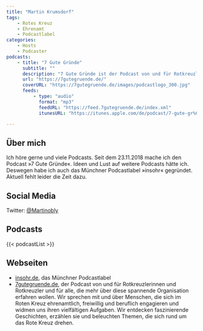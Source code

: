 ```yaml
---
title: "Martin Krumsdorf"
tags:
    - Rotes Kreuz
    - Ehrenamt
    - Podcastlabel
categories:
    - Hosts
    - Podcaster
podcasts:
    - title: "7 Gute Gründe"
      subtitle: ""
      description: "7 Gute Gründe ist der Podcast von und für Rotkreuzlerinnen und Rotkreuzler und für alle, die mehr über diese spannende Organisation erfahren wollen. Wir sprechen mit und über Menschen, die sich im Roten Kreuz ehrenamtlich, freiwillig und beruflich engagieren und widmen uns ihren vielfältigen Aufgaben. Wir entdecken faszinierende Geschichten, erzählen sie und beleuchten Themen, die sich rund um das Rote Kreuz drehen."
      url: "https://7gutegruende.de/"
      coverURL: "https://7gutegruende.de/images/podcastlogo_300.jpg"
      feeds: 
          - type: "audio"
            format: "mp3"
            feedURL: "https://feed.7gutegruende.de/index.xml"
            itunesURL: "https://itunes.apple.com/de/podcast/7-gute-gr%C3%BCnde/id1447767057"

---
```

## Über mich

Ich höre gerne und viele Podcasts. Seit dem 23.11.2018 mache ich den Podcast »7 Gute Gründe«. Ideen und Lust auf weitere Podcasts hätte ich. Deswegen habe ich auch das Münchner Podcastlabel »insohr« gegründet. Aktuell fehlt leider die Zeit dazu. 
<!--more--> 

## Social Media
Twitter: [@Martinobly](https://twitter.com/martinobly)

## Podcasts
{{< podcastList >}}

## Webseiten

* [insohr.de](https://insohr.de/), das Münchner Podcastlabel
* [7gutegruende.de](https://7gutegruende.de/), der Podcast von und für Rotkreuzlerinnen und Rotkreuzler und für alle, die mehr über diese spannende Organisation erfahren wollen. Wir sprechen mit und über Menschen, die sich im Roten Kreuz ehrenamtlich, freiwillig und beruflich engagieren und widmen uns ihren vielfältigen Aufgaben. Wir entdecken faszinierende Geschichten, erzählen sie und beleuchten Themen, die sich rund um das Rote Kreuz drehen.
